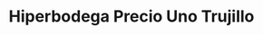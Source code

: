 ---
title: "Hiperbodega Precio Uno Trujillo"
url: /trujillo/hiperbodega-precio-uno-trujillo/
shop: Großhandel
---